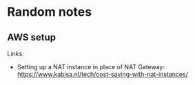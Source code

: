 # Random notes

## AWS setup

Links:
- Setting up a NAT instance in place of NAT Gateway: https://www.kabisa.nl/tech/cost-saving-with-nat-instances/